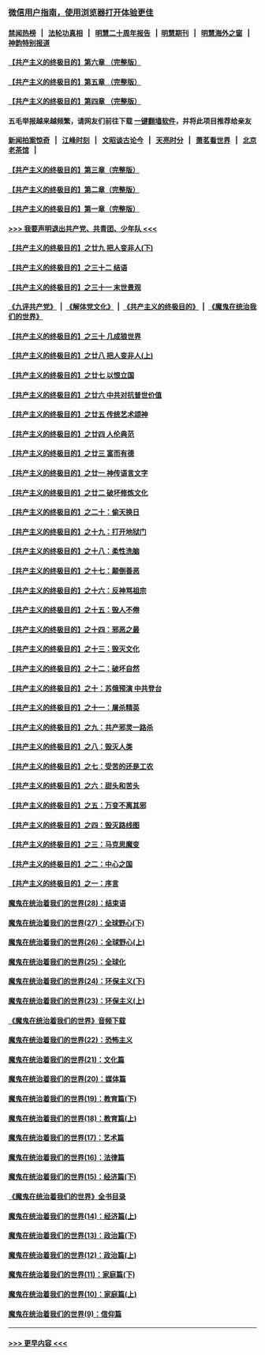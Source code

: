 ### [微信用户指南，使用浏览器打开体验更佳](https://github.com/gfw-breaker/banned-news1/blob/master/indexes/wechat-guide.md?t=0)
#### [禁闻热榜](热点新闻.md?t=0)  &nbsp;&nbsp;|&nbsp;&nbsp; [法轮功真相](https://github.com/gfw-breaker/truth/blob/master/README.md?t=0) &nbsp;&nbsp;|&nbsp;&nbsp; [明慧二十周年报告](https://github.com/gfw-breaker/mh-reports/blob/master/README.md?t=0) &nbsp;&nbsp;|&nbsp;&nbsp;[明慧期刊](https://github.com/gfw-breaker/mh-qikan) &nbsp;&nbsp;|&nbsp;&nbsp; [明慧海外之窗](https://github.com/gfw-breaker/mh-news/blob/master/README.md?t=0) &nbsp;&nbsp;|&nbsp;&nbsp; [神韵特别报道](https://github.com/gfw-breaker/mh-news/blob/master/shenyun.md?t=0)
#### [【共产主义的终极目的】第六章 （完整版）](../pages/nsc422/n11428913.md?t=02140344) 
#### [【共产主义的终极目的】第五章 （完整版）](../pages/nsc422/n11428912.md?t=02140344) 
#### [【共产主义的终极目的】第四章 （完整版）](../pages/nsc422/n11428907.md?t=02140344) 
#### 五毛举报越来越频繁，请网友们前往下载 [一键翻墙软件](https://github.com/gfw-breaker/ssr-accounts)，并将此项目推荐给亲友
#### [新闻拍案惊奇](https://github.com/gfw-breaker/banned-news1/blob/master/pages/link4.md) &nbsp;&nbsp;|&nbsp;&nbsp; [江峰时刻](https://github.com/gfw-breaker/banned-news1/blob/master/pages/link4.md) &nbsp;&nbsp;|&nbsp;&nbsp; [文昭谈古论今](https://github.com/gfw-breaker/banned-news1/blob/master/pages/link4.md) &nbsp;&nbsp;|&nbsp;&nbsp; [天亮时分](https://github.com/gfw-breaker/banned-news1/blob/master/pages/link4.md) &nbsp;&nbsp;|&nbsp;&nbsp; [萧茗看世界](https://github.com/gfw-breaker/banned-news1/blob/master/pages/link4.md) &nbsp;&nbsp;|&nbsp;&nbsp; [北京老茶馆](https://github.com/gfw-breaker/banned-news1/blob/master/pages/link4.md) &nbsp;&nbsp;|&nbsp;&nbsp; 
#### [【共产主义的终极目的】第三章（完整版）](../pages/nsc422/n11428848.md?t=02140344) 
#### [【共产主义的终极目的】第二章（完整版）](../pages/nsc422/n11428831.md?t=02140344) 
#### [【共产主义的终极目的】第一章（完整版）](../pages/nsc422/n11417651.md?t=02140344) 
#### [>>> 我要声明退出共产党、共青团、少年队 <<<](https://github.com/begood0513/goodnews/blob/master/quit/letter.md) 
#### [【共产主义的终极目的】之廿九 把人变非人(下)](../pages/nsc422/n11344140.md?t=02140344) 
#### [【共产主义的终极目的】之三十二 结语](../pages/nsc422/n11360535.md?t=02140344) 
#### [【共产主义的终极目的】之三十一 末世景观](../pages/nsc422/n11351129.md?t=02140344) 
#### [《九评共产党》](https://github.com/begood0513/9ping.md/blob/master/README.md) &nbsp;|&nbsp; [《解体党文化》](../../../../jtdwh.md/blob/master/README.md)  &nbsp;|&nbsp; [《共产主义的终极目的》](../../../../gczydzjmd.md/blob/master/README.md) &nbsp;|&nbsp; [《魔鬼在统治我们的世界》](../../../../mgztzwmdsj.md/blob/master/README.md) 
#### [【共产主义的终极目的】之三十 几成狼世界](../pages/nsc422/n11348280.md?t=02140344) 
#### [【共产主义的终极目的】之廿八 把人变非人(上)](../pages/nsc422/n11340492.md?t=02140344) 
#### [【共产主义的终极目的】之廿七 以恨立国](../pages/nsc422/n11336944.md?t=02140344) 
#### [【共产主义的终极目的】之廿六 中共对抗普世价值](../pages/nsc422/n11324785.md?t=02140344) 
#### [【共产主义的终极目的】之廿五 传统艺术颂神](../pages/nsc422/n11296396.md?t=02140344) 
#### [【共产主义的终极目的】之廿四 人伦典范](../pages/nsc422/n11296397.md?t=02140344) 
#### [【共产主义的终极目的】之廿三 富而有德](../pages/nsc422/n11283598.md?t=02140344) 
#### [【共产主义的终极目的】之廿一 神传语言文字](../pages/nsc422/n11263265.md?t=02140344) 
#### [【共产主义的终极目的】之廿二 破坏修炼文化](../pages/nsc422/n11245728.md?t=02140344) 
#### [【共产主义的终极目的】之二十：偷天换日](../pages/nsc422/n11238846.md?t=02140344) 
#### [【共产主义的终极目的】之十九：打开地狱门](../pages/nsc422/n11206376.md?t=02140344) 
#### [【共产主义的终极目的】之十八：柔性洗脑](../pages/nsc422/n11199994.md?t=02140344) 
#### [【共产主义的终极目的】之十七：颠倒善恶](../pages/nsc422/n11179782.md?t=02140344) 
#### [【共产主义的终极目的】之十六：反神骂祖宗](../pages/nsc422/n11166798.md?t=02140344) 
#### [【共产主义的终极目的】之十五：毁人不倦](../pages/nsc422/n11166792.md?t=02140344) 
#### [【共产主义的终极目的】之十四：邪恶之最](../pages/nsc422/n11150249.md?t=02140344) 
#### [【共产主义的终极目的】之十三：毁灭文化](../pages/nsc422/n11135227.md?t=02140344) 
#### [【共产主义的终极目的】之十二：破坏自然](../pages/nsc422/n11135214.md?t=02140344) 
#### [【共产主义的终极目的】之十：苏俄预演 中共登台](../pages/nsc422/n11118424.md?t=02140344) 
#### [【共产主义的终极目的】之十一：屠杀精英](../pages/nsc422/n11118442.md?t=02140344) 
#### [【共产主义的终极目的】之九：共产邪灵一路杀](../pages/nsc422/n11114139.md?t=02140344) 
#### [【共产主义的终极目的】之八：毁灭人类](../pages/nsc422/n11108503.md?t=02140344) 
#### [【共产主义的终极目的】之七：受苦的还是工农](../pages/nsc422/n11101809.md?t=02140344) 
#### [【共产主义的终极目的】之六：甜头和苦头](../pages/nsc422/n11096971.md?t=02140344) 
#### [【共产主义的终极目的】之五：万变不离其邪](../pages/nsc422/n11091285.md?t=02140344) 
#### [【共产主义的终极目的】之四：毁灭路线图](../pages/nsc422/n11086284.md?t=02140344) 
#### [【共产主义的终极目的】之三：马克思魔变](../pages/nsc422/n11061941.md?t=02140344) 
#### [【共产主义的终极目的】之二：中心之国](../pages/nsc422/n11047728.md?t=02140344) 
#### [【共产主义的终极目的】之一：序言](../pages/nsc422/n11086077.md?t=02140344) 
#### [魔鬼在统治着我们的世界(28)：结束语](../pages/nsc422/n10936246.md?t=02140344) 
#### [魔鬼在统治着我们的世界(27)：全球野心(下)](../pages/nsc422/n10928319.md?t=02140344) 
#### [魔鬼在统治着我们的世界(26)：全球野心(上)](../pages/nsc422/n10900318.md?t=02140344) 
#### [魔鬼在统治着我们的世界(25)：全球化](../pages/nsc422/n10788205.md?t=02140344) 
#### [魔鬼在统治着我们的世界(24)：环保主义(下)](../pages/nsc422/n10695307.md?t=02140344) 
#### [魔鬼在统治着我们的世界(23)：环保主义(上)](../pages/nsc422/n10688613.md?t=02140344) 
#### [《魔鬼在统治着我们的世界》音频下载](../pages/nsc422/n10635553.md?t=02140344) 
#### [魔鬼在统治着我们的世界(22)：恐怖主义](../pages/nsc422/n10614727.md?t=02140344) 
#### [魔鬼在统治着我们的世界(21)：文化篇](../pages/nsc422/n10597706.md?t=02140344) 
#### [魔鬼在统治着我们的世界(20)：媒体篇](../pages/nsc422/n10586579.md?t=02140344) 
#### [魔鬼在统治着我们的世界(19)：教育篇(下)](../pages/nsc422/n10564808.md?t=02140344) 
#### [魔鬼在统治着我们的世界(18)：教育篇(上)](../pages/nsc422/n10526970.md?t=02140344) 
#### [魔鬼在统治着我们的世界(17)：艺术篇](../pages/nsc422/n10499093.md?t=02140344) 
#### [魔鬼在统治着我们的世界(16)：法律篇](../pages/nsc422/n10485969.md?t=02140344) 
#### [魔鬼在统治着我们的世界(15)：经济篇(下)](../pages/nsc422/n10469975.md?t=02140344) 
#### [《魔鬼在统治着我们的世界》全书目录](../pages/nsc422/n10464261.md?t=02140344) 
#### [魔鬼在统治着我们的世界(14)：经济篇(上)](../pages/nsc422/n10457370.md?t=02140344) 
#### [魔鬼在统治着我们的世界(13)：政治篇(下)](../pages/nsc422/n10448270.md?t=02140344) 
#### [魔鬼在统治着我们的世界(12)：政治篇(上)](../pages/nsc422/n10444576.md?t=02140344) 
#### [魔鬼在统治着我们的世界(11)：家庭篇(下)](../pages/nsc422/n10440961.md?t=02140344) 
#### [魔鬼在统治着我们的世界(10)：家庭篇(上)](../pages/nsc422/n10435448.md?t=02140344) 
#### [魔鬼在统治着我们的世界(9)：信仰篇](../pages/nsc422/n10432159.md?t=02140344) 

----
#### [ >>> 更早内容 <<< ](../indexes/nsc422-earlier.md)
